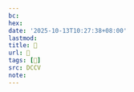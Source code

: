 ```yaml
---
bc:
hex:
date: '2025-10-13T10:27:38+08:00'
lastmod:
title: 􅈢
url: 􅈢
tags: [𩉫]
src: DCCV
note:
---
```

